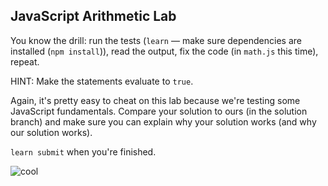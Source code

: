 JavaScript Arithmetic Lab
---

You know the drill: run the tests (`learn` — make sure dependencies are installed (`npm install`)), read the output, fix the code (in `math.js` this time), repeat.

HINT: Make the statements evaluate to `true`.

Again, it's pretty easy to cheat on this lab because we're testing some JavaScript fundamentals. Compare your solution to ours (in the solution branch) and make sure you can explain why your solution works (and why our solution works).

`learn submit` when you're finished.

![cool](http://i.giphy.com/fHXB3OOd5uTok.gif)
